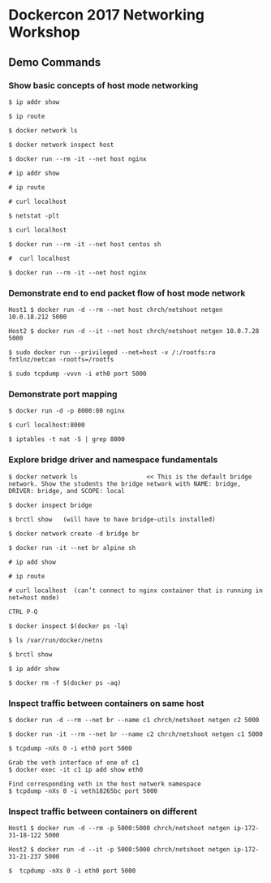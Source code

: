 
# Dockercon 2017 Networking Workshop
## Demo Commands

### Show basic concepts of host mode networking

```
$ ip addr show

$ ip route 

$ docker network ls

$ docker network inspect host

$ docker run --rm -it --net host nginx 

# ip addr show

# ip route 

# curl localhost

$ netstat -plt

$ curl localhost

$ docker run --rm -it --net host centos sh

#  curl localhost

$ docker run --rm -it --net host nginx
```

### Demonstrate end to end packet flow of host mode network

```
Host1 $ docker run -d --rm --net host chrch/netshoot netgen 10.0.18.212 5000

Host2 $ docker run -d --it --net host chrch/netshoot netgen 10.0.7.28 5000

$ sudo docker run --privileged --net=host -v /:/rootfs:ro fntlnz/netcan -rootfs=/rootfs

$ sudo tcpdump -vvvn -i eth0 port 5000
```

### Demonstrate port mapping

```
$ docker run -d -p 8000:80 nginx

$ curl localhost:8000

$ iptables -t nat -S | grep 8000
```

### Explore bridge driver and namespace fundamentals
```
$ docker network ls                   << This is the default bridge network. Show the students the bridge network with NAME: bridge, DRIVER: bridge, and SCOPE: local

$ docker inspect bridge

$ brctl show   (will have to have bridge-utils installed)

$ docker network create -d bridge br

$ docker run -it --net br alpine sh

# ip add show

# ip route

# curl localhost  (can’t connect to nginx container that is running in net=host mode)

CTRL P-Q

$ docker inspect $(docker ps -lq)

$ ls /var/run/docker/netns

$ brctl show

$ ip addr show

$ docker rm -f $(docker ps -aq)
```


### Inspect traffic between containers on same host

```
$ docker run -d --rm --net br --name c1 chrch/netshoot netgen c2 5000

$ docker run -it --rm --net br --name c2 chrch/netshoot netgen c1 5000

$ tcpdump -nXs 0 -i eth0 port 5000

Grab the veth interface of one of c1
$ docker exec -it c1 ip add show eth0

Find corresponding veth in the host network namespace
$ tcpdump -nXs 0 -i veth18265bc port 5000
```

### Inspect traffic between containers on different 
```
Host1 $ docker run -d --rm -p 5000:5000 chrch/netshoot netgen ip-172-31-18-122 5000

Host2 $ docker run -d --it -p 5000:5000 chrch/netshoot netgen ip-172-31-21-237 5000

$  tcpdump -nXs 0 -i eth0 port 5000
```



